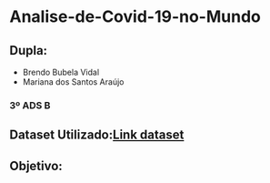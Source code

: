 # Analise-de-Covid-19-no-Mundo

## Dupla:

- Brendo Bubela Vidal 
- Mariana dos Santos Araújo
### 3º ADS B

## Dataset Utilizado:[Link dataset](https://www.kaggle.com/imdevskp/corona-virus-report?select=country_wise_latest.csv) 
## Objetivo:
